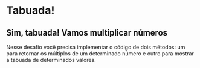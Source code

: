 # Tabuada!

## Sim, tabuada! Vamos multiplicar números

Nesse desafio você precisa implementar o código de dois métodos: um para
retornar os múltiplos de um determinado número e outro para mostrar a tabuada de
determinados valores.
